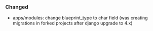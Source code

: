 ### Changed

- apps/modules: change blueprint_type to char field (was creating migrations in forked projects after django upgrade to 4.x)
